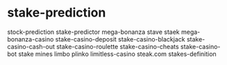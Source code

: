 # stake-prediction
stock-prediction stake-predictor mega-bonanza stave staek mega-bonanza-casino stake-casino-deposit stake-casino-blackjack stake-casino-cash-out stake-casino-roulette stake-casino-cheats stake-casino-bot  stake mines limbo plinko limitless-casino steak.com stakes-definition
